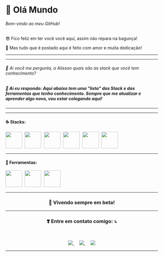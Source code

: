 🚀 Olá Mundo
======

###### Bem-vindo ao meu GitHub!
<p>
😎 Fico feliz em ter você você aqui, assim não repara na bagunça!
</p>
💖 Mas tudo que é postado aqui é feito com amor e muita dedicação!
<br>
<hr>
<hr>

###### 🤔 Ai você me pergunta, a Alisson quais são as stack que você tem conhecimento?
##### 🥸 Ai eu respondo: Aqui abaixo tem uma "lista" das Stack e das ferramentas que tenho conhecimento. Sempre que me atualizar e aprender algo novo, vou estar cologando aqui!

<hr>
<hr>

#### ☕ Stacks:

<p>
<kbd >
     <img src="https://alissonpeixer.github.io/iconStacks/assents/html-5-480px.svg" width="55px" height="55px">
     <img src="https://alissonpeixer.github.io/iconStacks/assents/css-3-480px.svg" width="55px" height="55px"> 
     <img src="https://alissonpeixer.github.io/iconStacks/assents/javascript-480px.svg" width="55px" height="55px">  
     <img src="https://alissonpeixer.github.io/iconStacks/assents/react-400px.svg" width="55px" height="55px"> 
     <img src="https://alissonpeixer.github.io/iconStacks/assents/vitejs-logo.svg" width="55px" height="55px">  
     <img src="https://alissonpeixer.github.io/iconStacks/assents/nodejs-480px.svg" width="55px" height="55px">  
</kbd>
</p>
<hr>

#### 🔧 Ferramentas:

<p>
    <kbd >
        <span width="100px" height="100px">
            <img src="https://alissonpeixer.github.io/iconStacks/assents/npm-480px.svg" width="55px" height="55px">
        </span>
         <span width="100px" height="100px">
            <img src="https://alissonpeixer.github.io/iconStacks/assents/yarn-logo.svg" width="55px" height="55px">
        </span>
        <span width="100px" height="100px">
             <img src="https://alissonpeixer.github.io/iconStacks/assents/git-480px.svg" width="55px" height="55px"> 
        </span>              
    </kbd>
</p>

<hr>
<h3 align="center">🚀 Vivendo sempre em beta!</h2>
<hr>

<h3 align="center">❣️ Entre em contato comigo: ⤵️</h2><br>
<p align="center">
      <a href="https://www.linkedin.com/in/alissonpeixer/"  alt="Linkedin">
      <img src="https://img.shields.io/badge/-Linkedin-0e76a8?style=for-the-badge&logo=Linkedin&logoColor=white&link=https://www.linkedin.com/in/alissonpeixer/"/>
      </a>
    ㅤ
      <a href="mailto:alissonpeixer4@gmail.com" alt="Gmail">
      <img src="https://img.shields.io/badge/-Gmail-FF0000?style=for-the-badge&labelColor=FF0000&logo=gmail&logoColor=white&link=mailto:alissonpeixer4@gmail.com"/>
      </a>
      ㅤ
      <a href="https://www.instagram.com/alisson.peixer/" alt="Instagram" target="_blank">
        <img src="https://img.shields.io/badge/-Instagram-DF0174?style=for-the-badge&logo=instagram&logoColor=white&link=https://www.instagram.com/alisson.peixer/"/>
      </a>
</p>
<hr>
